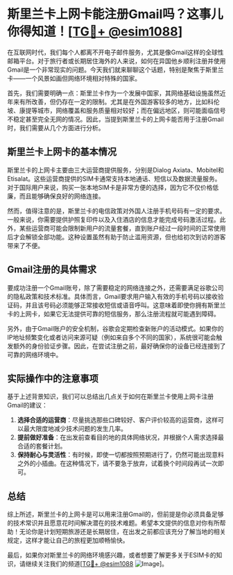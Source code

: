 # 斯里兰卡上网卡能注册Gmail吗？这事儿你得知道！[[TG💪+ @esim1088](https://t.me/s/esim1088)]

在互联网时代，我们每个人都离不开电子邮件服务，尤其是像Gmail这样的全球性邮箱平台。对于旅行者或长期居住海外的人来说，如何在异国他乡顺利注册并使用Gmail是一个非常现实的问题。今天我们就来聊聊这个话题，特别是聚焦于斯里兰卡——一个风景如画但网络环境相对特殊的国家。

首先，我们需要明确一点：斯里兰卡作为一个发展中国家，其网络基础设施虽然近年来有所改善，但仍存在一定的限制。尤其是在外国游客较多的地方，比如科伦坡、康提等城市，网络覆盖和服务质量相对较好；而在偏远地区，则可能面临信号不稳定甚至完全无网的情况。因此，当提到斯里兰卡的上网卡能否用于注册Gmail时，我们需要从几个方面进行分析。

## 斯里兰卡上网卡的基本情况

斯里兰卡的上网卡主要由三大运营商提供服务，分别是Dialog Axiata、Mobitel和Etisalat。这些运营商提供的SIM卡通常支持本地通话、短信以及数据流量服务。对于国际用户来说，购买一张本地SIM卡是非常方便的选择，因为它不仅价格低廉，而且能够确保良好的网络连接。

然而，值得注意的是，斯里兰卡的电信政策对外国人注册手机号码有一定的要求。一般来说，你需要提供护照复印件以及入住酒店的信息才能完成号码激活过程。此外，某些运营商可能会限制新用户的流量套餐，直到账户经过一段时间的正常使用后才会解锁全部功能。这种设置虽然有助于防止滥用资源，但也给初次到访的游客带来了不便。

## Gmail注册的具体需求

要成功注册一个Gmail账号，除了需要稳定的网络连接之外，还需要满足谷歌公司的隐私政策和技术标准。具体而言，Gmail要求用户输入有效的手机号码以接收验证码，并且该号码必须能够正常接收短信或语音呼叫。这意味着即使你拥有斯里兰卡的上网卡，如果它无法提供可靠的短信服务，那么注册流程就可能遇到障碍。

另外，由于Gmail账户的安全机制，谷歌会定期检查新账户的活动模式。如果你的IP地址频繁变化或者访问来源可疑（例如来自多个不同的国家），系统很可能会触发额外的身份验证步骤。因此，在尝试注册之前，最好确保你的设备已经连接到了可靠的网络环境中。

## 实际操作中的注意事项

基于上述背景知识，我们可以总结出几点关于如何在斯里兰卡使用上网卡注册Gmail的建议：

1. **选择合适的运营商**：尽量挑选那些口碑较好、客户评价较高的运营商，这样可以最大限度地减少技术问题的发生几率。
2. **提前做好准备**：在出发前查看目的地的具体网络状况，并根据个人需求选择最合适的套餐计划。
3. **保持耐心与灵活性**：有时候，即使一切都按照预期进行了，仍然可能出现意料之外的小插曲。在这种情况下，请不要急于放弃，试着换个时间段再试一次即可。

## 总结

综上所述，斯里兰卡的上网卡是可以用来注册Gmail的，但前提是你必须具备足够的技术常识并且愿意花时间解决潜在的技术难题。希望本文提供的信息对你有所帮助！无论你是计划短期旅游还是长期居住，在出发之前都应该充分了解当地的相关规定，这样才能让自己的旅程更加顺畅愉快。

最后，如果你对斯里兰卡的网络环境感兴趣，或者想要了解更多关于ESIM卡的知识，请继续关注我们的频道[[TG💪+ @esim1088](https://t.me/s/esim1088) ![Image](https://i.postimg.cc/4NQfJmqS/Snipaste-2025-05-13-00-14-12.png)]。